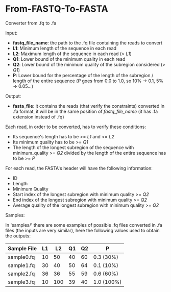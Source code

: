 # From-FASTQ-To-FASTA
Converter from .fq to .fa

Input:
- **fastq_file_name**: the path to the .fq file containing the reads to convert
- **L1**: Minimum length of the sequence in each read
- **L2**: Maximum length of the sequence in each read (> *L1*)
- **Q1**: Lower bound of the minimum quality in each read
- **Q2**: Lower bound of the minimum quality of the subregion considered (> *Q1*)
- **P**: Lower bound for the percentage of the length of the subregion / length of the entire sequence (*P* goes from 0.0 to 1.0, so 10% -> 0.1, 5% -> 0.05...)

Output:
- **fasta_file**: it contains the reads (that verify the constraints) converted in .fa format, it will be in the same position of *fastq_file_name* (it has .fa extension instead of .fq)


Each read, in order to be converted, has to verify these conditions:
- Its sequence's length has to be >= *L1* and <= *L2*
- Its minimum quality has to be >= *Q1*
- The length of the longest subregion of the sequence with minimum_quality >= *Q2* divided by the length of the entire sequence has to be >= *P*

For each read, the FASTA's header will have the following information:
- ID
- Length
- Minimum Quality
- Start index of the longest subregion with minimum quality >= *Q2*
- End index of the longest subregion with minimum quality >= *Q2*
- Average quality of the longest subregion with minimum quality >= *Q2*

Samples:

In 'samples/' there are some examples of possible .fq files converted in .fa files (the inputs are very similar), here the following values used to obtain the outputs:

| Sample File | L1 | L2 | Q1 | Q2 | P |
|-------------|----|----|----|----|---|
| sample0.fq | 10 | 50 | 40 | 60 | 0.3 (30%) |
| sample1.fq | 30 | 40 | 50 | 64 | 0.1 (10%) |
| sample2.fq | 36 | 36 | 55 | 59 | 0.6 (60%) |
| sample3.fq | 10 | 100 | 39 | 40 | 1.0 (100%) |
